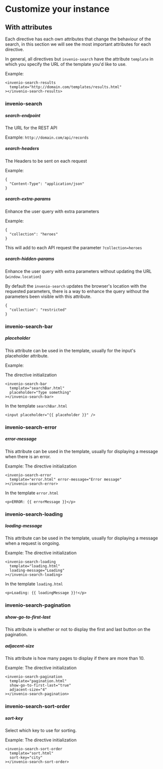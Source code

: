 # Customize your instance

## With attributes

Each directive has each own attributes that change the behaviour of the search,
in this section we will see the most important attributes for each directive.

In general, all directives but `invenio-search` have the attribute `template` in
which you specify the URL of the template you'd like to use.

Example:

```
<invenio-search-results
  template="http://domain.com/templates/results.html"
></invenio-search-results>
```

### invenio-search

##### search-endpoint
The URL for the REST API

Example: `http://domain.com/api/records`

##### search-headers
The Headers to be sent on each request

Example:

```
{
  "Content-Type": "application/json"
}
```

##### search-extra-params
Enhance the user query with extra parameters

Example:

```
{
  "collection": "heroes"
}
```

This will add to each API request the parameter `?collection=heroes`

##### search-hidden-params
Enhance the user query with extra parameters without updating the URL (`window.location`)

By default the `invenio-search` updates the browser's location with the requested parameters, there is a way to enhance
the query without the parameters been visible with this attribute.

```
{
  "collection": "restricted"
}
```

### invenio-search-bar

##### placeholder
This attribute can be used in the template, usually for the input's placeholder attribute.

Example:

The directive initialization
```
<invenio-search-bar
  template="searchBar.html"
  placeholder="Type something"
></invenio-search-bar>
```

In the template `searchBar.html`
```
<input placeholder="{{ placeholder }}" />
```

### invenio-search-error

##### error-message
This attribute can be used in the template, usually for displaying a message when there is an error.

Example:
The directive initialization
```
<invenio-search-error
  template="error.html" error-message="Error message"
></invenio-search-error>
```

In the template `error.html`
```
<p>ERROR: {{ errorMessage }}</p>
```

### invenio-search-loading

##### loading-message
This attribute can be used in the template, usually for displaying a message when a request is ongoing.

Example:
The directive initialization
```
<invenio-search-loading
  template="loading.html"
  loading-message="Loading"
></invenio-search-loading>
```

In the template `loading.html`
```
<p>Loading: {{ loadingMessage }}!</p>
```

### invenio-search-pagination

##### show-go-to-first-last
This attribute is whether or not to display the first and last button on the pagination.

##### adjacent-size
This attribute is how many pages to display if there are more than 10.

Example:
The directive initialization
```
<invenio-search-pagination
  template="pagination.html"
  show-go-to-first-last="true"
  adjacent-size="4"
></invenio-search-pagination>
```

### invenio-search-sort-order

##### sort-key
Select which key to use for sorting.

Example:
The directive initialization
```
<invenio-search-sort-order
  template="sort.html"
  sort-key="city"
></invenio-search-sort-order>
```
